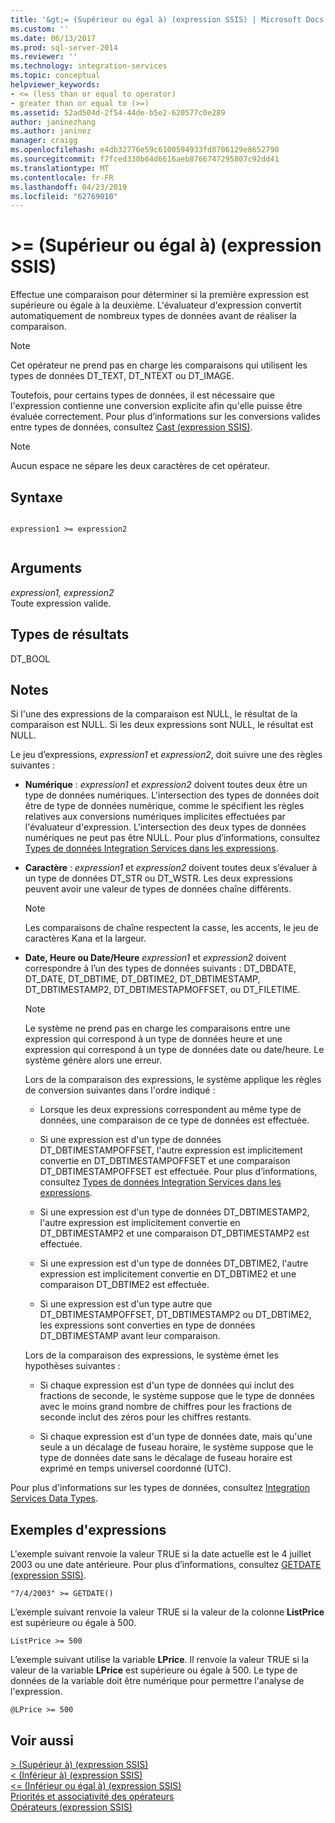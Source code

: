 ```yaml
---
title: '&gt;= (Supérieur ou égal à) (expression SSIS) | Microsoft Docs'
ms.custom: ''
ms.date: 06/13/2017
ms.prod: sql-server-2014
ms.reviewer: ''
ms.technology: integration-services
ms.topic: conceptual
helpviewer_keywords:
- <= (less than or equal to operator)
- greater than or equal to (>=)
ms.assetid: 52ad504d-2f54-44de-b5e2-620577c0e289
author: janinezhang
ms.author: janinez
manager: craigg
ms.openlocfilehash: e4db32776e59c6100594933fd8706129e8652790
ms.sourcegitcommit: f7fced330b64d6616aeb8766747295807c92dd41
ms.translationtype: MT
ms.contentlocale: fr-FR
ms.lasthandoff: 04/23/2019
ms.locfileid: "62769010"
---
```

# <a name="gt-greater-than-or-equal-to-ssis-expression"></a>&gt;= (Supérieur ou égal à) (expression SSIS)
  Effectue une comparaison pour déterminer si la première expression est supérieure ou égale à la deuxième. L'évaluateur d'expression convertit automatiquement de nombreux types de données avant de réaliser la comparaison.  
  
> [!NOTE]  
>  Cet opérateur ne prend pas en charge les comparaisons qui utilisent les types de données DT_TEXT, DT_NTEXT ou DT_IMAGE.  
  
 Toutefois, pour certains types de données, il est nécessaire que l'expression contienne une conversion explicite afin qu'elle puisse être évaluée correctement. Pour plus d’informations sur les conversions valides entre types de données, consultez [Cast &#40;expression SSIS&#41;](cast-ssis-expression.md).  
  
> [!NOTE]  
>  Aucun espace ne sépare les deux caractères de cet opérateur.  
  
## <a name="syntax"></a>Syntaxe  
  
```  
  
expression1 >= expression2  
  
```  
  
## <a name="arguments"></a>Arguments  
 *expression1, expression2*  
 Toute expression valide.  
  
## <a name="result-types"></a>Types de résultats  
 DT_BOOL  
  
## <a name="remarks"></a>Notes  
 Si l'une des expressions de la comparaison est NULL, le résultat de la comparaison est NULL. Si les deux expressions sont NULL, le résultat est NULL.  
  
 Le jeu d’expressions, *expression1* et *expression2*, doit suivre une des règles suivantes :  
  
-   **Numérique** : *expression1* et *expression2* doivent toutes deux être un type de données numériques. L'intersection des types de données doit être de type de données numérique, comme le spécifient les règles relatives aux conversions numériques implicites effectuées par l'évaluateur d'expression. L'intersection des deux types de données numériques ne peut pas être NULL. Pour plus d’informations, consultez [Types de données Integration Services dans les expressions](integration-services-data-types-in-expressions.md).  
  
-   **Caractère** : *expression1* et *expression2* doivent toutes deux s’évaluer à un type de données DT_STR ou DT_WSTR. Les deux expressions peuvent avoir une valeur de types de données chaîne différents.  
  
    > [!NOTE]  
    >  Les comparaisons de chaîne respectent la casse, les accents, le jeu de caractères Kana et la largeur.  
  
-   **Date, Heure ou Date/Heure** *expression1* et *expression2* doivent correspondre à l’un des types de données suivants : DT_DBDATE, DT_DATE, DT_DBTIME, DT_DBTIME2, DT_DBTIMESTAMP, DT_DBTIMESTAMP2, DT_DBTIMESTAPMOFFSET, ou DT_FILETIME.  
  
    > [!NOTE]  
    >  Le système ne prend pas en charge les comparaisons entre une expression qui correspond à un type de données heure et une expression qui correspond à un type de données date ou date/heure. Le système génère alors une erreur.  
  
     Lors de la comparaison des expressions, le système applique les règles de conversion suivantes dans l'ordre indiqué :  
  
    -   Lorsque les deux expressions correspondent au même type de données, une comparaison de ce type de données est effectuée.  
  
    -   Si une expression est d'un type de données DT_DBTIMESTAMPOFFSET, l'autre expression est implicitement convertie en DT_DBTIMESTAMPOFFSET et une comparaison DT_DBTIMESTAMPOFFSET est effectuée. Pour plus d’informations, consultez [Types de données Integration Services dans les expressions](integration-services-data-types-in-expressions.md).  
  
    -   Si une expression est d'un type de données DT_DBTIMESTAMP2, l'autre expression est implicitement convertie en DT_DBTIMESTAMP2 et une comparaison DT_DBTIMESTAMP2 est effectuée.  
  
    -   Si une expression est d'un type de données DT_DBTIME2, l'autre expression est implicitement convertie en DT_DBTIME2 et une comparaison DT_DBTIME2 est effectuée.  
  
    -   Si une expression est d'un type autre que DT_DBTIMESTAMPOFFSET, DT_DBTIMESTAMP2 ou DT_DBTIME2, les expressions sont converties en type de données DT_DBTIMESTAMP avant leur comparaison.  
  
     Lors de la comparaison des expressions, le système émet les hypothèses suivantes :  
  
    -   Si chaque expression est d'un type de données qui inclut des fractions de seconde, le système suppose que le type de données avec le moins grand nombre de chiffres pour les fractions de seconde inclut des zéros pour les chiffres restants.  
  
    -   Si chaque expression est d'un type de données date, mais qu'une seule a un décalage de fuseau horaire, le système suppose que le type de données date sans le décalage de fuseau horaire est exprimé en temps universel coordonné (UTC).  
  
 Pour plus d'informations sur les types de données, consultez [Integration Services Data Types](../data-flow/integration-services-data-types.md).  
  
## <a name="expression-examples"></a>Exemples d'expressions  
 L'exemple suivant renvoie la valeur TRUE si la date actuelle est le 4 juillet 2003 ou une date antérieure. Pour plus d’informations, consultez [GETDATE &#40;expression SSIS&#41;](getdate-ssis-expression.md).  
  
```  
"7/4/2003" >= GETDATE()  
```  
  
 L’exemple suivant renvoie la valeur TRUE si la valeur de la colonne **ListPrice** est supérieure ou égale à 500.  
  
```  
ListPrice >= 500  
```  
  
 L’exemple suivant utilise la variable **LPrice**. Il renvoie la valeur TRUE si la valeur de la variable **LPrice** est supérieure ou égale à 500. Le type de données de la variable doit être numérique pour permettre l'analyse de l'expression.  
  
```  
@LPrice >= 500  
```  
  
## <a name="see-also"></a>Voir aussi  
 [&#62; &#40;Supérieur à&#41; &#40;expression SSIS&#41;](greater-than-ssis-expression.md)   
 [&#60; &#40;Inférieur à&#41; &#40;expression SSIS&#41;](less-than-ssis-expression.md)   
 [&#60;= &#40;Inférieur ou égal à&#41; &#40;expression SSIS&#41;](less-than-or-equal-to-ssis-expression.md)   
 [Priorités et associativité des opérateurs](operator-precedence-and-associativity.md)   
 [Opérateurs &#40;expression SSIS&#41;](operators-ssis-expression.md)  
  
  
